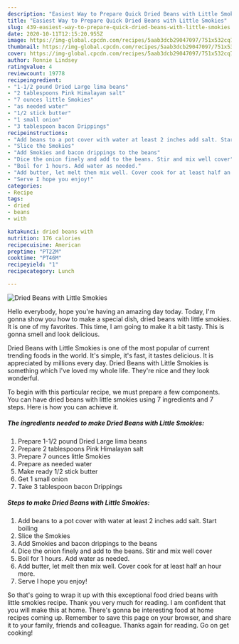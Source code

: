 ```yaml
---
description: "Easiest Way to Prepare Quick Dried Beans with Little Smokies"
title: "Easiest Way to Prepare Quick Dried Beans with Little Smokies"
slug: 439-easiest-way-to-prepare-quick-dried-beans-with-little-smokies
date: 2020-10-11T12:15:20.955Z
image: https://img-global.cpcdn.com/recipes/5aab3dcb29047097/751x532cq70/dried-beans-with-little-smokies-recipe-main-photo.jpg
thumbnail: https://img-global.cpcdn.com/recipes/5aab3dcb29047097/751x532cq70/dried-beans-with-little-smokies-recipe-main-photo.jpg
cover: https://img-global.cpcdn.com/recipes/5aab3dcb29047097/751x532cq70/dried-beans-with-little-smokies-recipe-main-photo.jpg
author: Ronnie Lindsey
ratingvalue: 4
reviewcount: 19778
recipeingredient:
- "1-1/2 pound Dried Large lima beans"
- "2 tablespoons Pink Himalayan salt"
- "7 ounces little Smokies"
- "as needed water"
- "1/2 stick butter"
- "1 small onion"
- "3 tablespoon bacon Drippings"
recipeinstructions:
- "Add beans to a pot cover with water at least 2 inches add salt. Start boiling"
- "Slice the Smokies"
- "Add Smokies and bacon drippings to the beans"
- "Dice the onion finely and add to the beans. Stir and mix well cover"
- "Boil for 1 hours. Add water as needed."
- "Add butter, let melt then mix well. Cover cook for at least half an hour more."
- "Serve I hope you enjoy!"
categories:
- Recipe
tags:
- dried
- beans
- with

katakunci: dried beans with 
nutrition: 176 calories
recipecuisine: American
preptime: "PT22M"
cooktime: "PT46M"
recipeyield: "1"
recipecategory: Lunch

---
```



![Dried Beans with Little Smokies](https://img-global.cpcdn.com/recipes/5aab3dcb29047097/751x532cq70/dried-beans-with-little-smokies-recipe-main-photo.jpg)

Hello everybody, hope you're having an amazing day today. Today, I'm gonna show you how to make a special dish, dried beans with little smokies. It is one of my favorites. This time, I am going to make it a bit tasty. This is gonna smell and look delicious.



Dried Beans with Little Smokies is one of the most popular of current trending foods in the world. It's simple, it's fast, it tastes delicious. It is appreciated by millions every day. Dried Beans with Little Smokies is something which I've loved my whole life. They're nice and they look wonderful.


To begin with this particular recipe, we must prepare a few components. You can have dried beans with little smokies using 7 ingredients and 7 steps. Here is how you can achieve it.

<!--inarticleads1-->

##### The ingredients needed to make Dried Beans with Little Smokies:

1. Prepare 1-1/2 pound Dried Large lima beans
1. Prepare 2 tablespoons Pink Himalayan salt
1. Prepare 7 ounces little Smokies
1. Prepare as needed water
1. Make ready 1/2 stick butter
1. Get 1 small onion
1. Take 3 tablespoon bacon Drippings




<!--inarticleads2-->

##### Steps to make Dried Beans with Little Smokies:

1. Add beans to a pot cover with water at least 2 inches add salt. Start boiling
1. Slice the Smokies
1. Add Smokies and bacon drippings to the beans
1. Dice the onion finely and add to the beans. Stir and mix well cover
1. Boil for 1 hours. Add water as needed.
1. Add butter, let melt then mix well. Cover cook for at least half an hour more.
1. Serve I hope you enjoy!




So that's going to wrap it up with this exceptional food dried beans with little smokies recipe. Thank you very much for reading. I am confident that you will make this at home. There's gonna be interesting food at home recipes coming up. Remember to save this page on your browser, and share it to your family, friends and colleague. Thanks again for reading. Go on get cooking!
